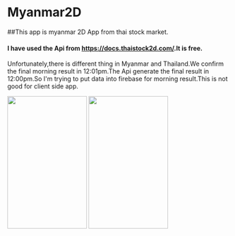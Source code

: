 # Myanmar2D

##This app is myanmar 2D App from thai stock market.
#### I have used the Api from <a href="https://docs.thaistock2d.com">https://docs.thaistock2d.com/</a>.It is free.
Unfortunately,there is different thing in Myanmar and Thailand.We confirm the final  morning result in 12:01pm.The Api generate the final result in 12:00pm.So I'm trying to put data into firebase for morning result.This is not good for client side app.

<img src= "https://github.com/yekokozaw/Myanmar2D/assets/65576743/7968366b-a70b-4bc3-9ef6-8a2c0e0aa1ae" width="180" height="300">
<img src="https://github.com/yekokozaw/Myanmar2D/assets/65576743/645d80cc-8c27-4f15-89f9-e74ddd9a6ab1" width="180" height="300">
